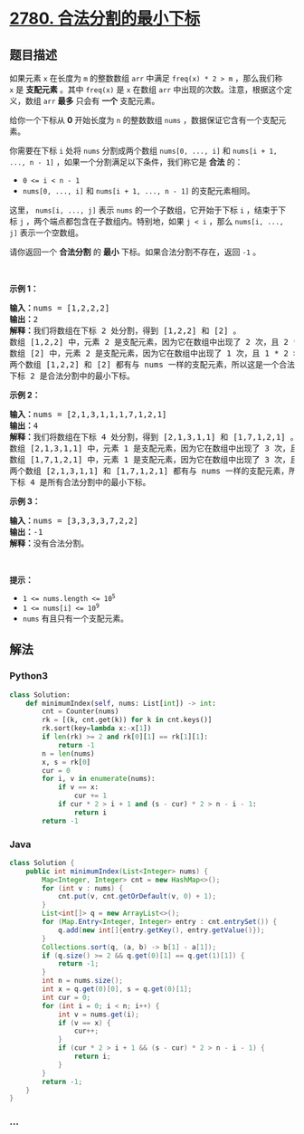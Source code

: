 # [2780. 合法分割的最小下标](https://leetcode-cn.com/problems/minimum-index-of-a-valid-split)

## 题目描述

<!-- 这里写题目描述 -->

<p>如果元素 <code>x</code>&nbsp;在长度为 <code>m</code>&nbsp;的整数数组 <code>arr</code>&nbsp;中满足 <code>freq(x) * 2 &gt; m</code>&nbsp;，那么我们称 <code>x</code>&nbsp;是 <strong>支配元素</strong>&nbsp;。其中&nbsp;<code>freq(x)</code>&nbsp;是 <code>x</code>&nbsp;在数组 <code>arr</code>&nbsp;中出现的次数。注意，根据这个定义，数组 <code>arr</code>&nbsp;<strong>最多</strong>&nbsp;只会有 <strong>一个</strong>&nbsp;支配元素。</p>

<p>给你一个下标从 <strong>0</strong>&nbsp;开始长度为 <code>n</code>&nbsp;的整数数组&nbsp;<code>nums</code>&nbsp;，数据保证它含有一个支配元素。</p>

<p>你需要在下标 <code>i</code>&nbsp;处将&nbsp;<code>nums</code>&nbsp;分割成两个数组&nbsp;<code>nums[0, ..., i]</code> 和&nbsp;<code>nums[i + 1, ..., n - 1]</code>&nbsp;，如果一个分割满足以下条件，我们称它是&nbsp;<strong>合法</strong>&nbsp;的：</p>

<ul>
	<li><code>0 &lt;= i &lt; n - 1</code></li>
	<li><code>nums[0, ..., i]</code>&nbsp;和&nbsp;<code>nums[i + 1, ..., n - 1]</code>&nbsp;的支配元素相同。</li>
</ul>

<p>这里，&nbsp;<code>nums[i, ..., j]</code>&nbsp;表示 <code>nums</code>&nbsp;的一个子数组，它开始于下标&nbsp;<code>i</code>&nbsp;，结束于下标&nbsp;<code>j</code>&nbsp;，两个端点都包含在子数组内。特别地，如果&nbsp;<code>j &lt; i</code>&nbsp;，那么&nbsp;<code>nums[i, ..., j]</code>&nbsp;表示一个空数组。</p>

<p>请你返回一个 <strong>合法分割</strong>&nbsp;的 <strong>最小</strong>&nbsp;下标。如果合法分割不存在，返回 <code>-1</code>&nbsp;。</p>

<p>&nbsp;</p>

<p><strong>示例 1：</strong></p>

<pre><b>输入：</b>nums = [1,2,2,2]
<b>输出：</b>2
<b>解释：</b>我们将数组在下标 2 处分割，得到 [1,2,2] 和 [2] 。
数组 [1,2,2] 中，元素 2 是支配元素，因为它在数组中出现了 2 次，且 2 * 2 &gt; 3 。
数组 [2] 中，元素 2 是支配元素，因为它在数组中出现了 1 次，且 1 * 2 &gt; 1 。
两个数组 [1,2,2] 和 [2] 都有与 nums 一样的支配元素，所以这是一个合法分割。
下标 2 是合法分割中的最小下标。</pre>

<p><strong>示例 2：</strong></p>

<pre><b>输入：</b>nums = [2,1,3,1,1,1,7,1,2,1]
<b>输出：</b>4
<b>解释：</b>我们将数组在下标 4 处分割，得到 [2,1,3,1,1] 和 [1,7,1,2,1] 。
数组 [2,1,3,1,1] 中，元素 1 是支配元素，因为它在数组中出现了 3 次，且 3 * 2 &gt; 5 。
数组 [1,7,1,2,1] 中，元素 1 是支配元素，因为它在数组中出现了 3 次，且 3 * 2 &gt; 5 。
两个数组 [2,1,3,1,1] 和 [1,7,1,2,1] 都有与 nums 一样的支配元素，所以这是一个合法分割。
下标 4 是所有合法分割中的最小下标。</pre>

<p><strong>示例 3：</strong></p>

<pre><b>输入：</b>nums = [3,3,3,3,7,2,2]
<b>输出：</b>-1
<b>解释：</b>没有合法分割。
</pre>

<p>&nbsp;</p>

<p><strong>提示：</strong></p>

<ul>
	<li><code>1 &lt;= nums.length &lt;= 10<sup>5</sup></code></li>
	<li><code>1 &lt;= nums[i] &lt;= 10<sup>9</sup></code></li>
	<li><code>nums</code>&nbsp;有且只有一个支配元素。</li>
</ul>


## 解法

<!-- 这里可写通用的实现逻辑 -->

<!-- tabs:start -->

### **Python3**

<!-- 这里可写当前语言的特殊实现逻辑 -->

```python
class Solution:
    def minimumIndex(self, nums: List[int]) -> int:
        cnt = Counter(nums)
        rk = [(k, cnt.get(k)) for k in cnt.keys()]
        rk.sort(key=lambda x:-x[1])
        if len(rk) >= 2 and rk[0][1] == rk[1][1]:
            return -1
        n = len(nums)
        x, s = rk[0]
        cur = 0
        for i, v in enumerate(nums):
            if v == x:
                cur += 1
            if cur * 2 > i + 1 and (s - cur) * 2 > n - i - 1:
                return i
        return -1
```

### **Java**

<!-- 这里可写当前语言的特殊实现逻辑 -->

```java
class Solution {
    public int minimumIndex(List<Integer> nums) {
        Map<Integer, Integer> cnt = new HashMap<>();
        for (int v : nums) {
            cnt.put(v, cnt.getOrDefault(v, 0) + 1);
        }
        List<int[]> q = new ArrayList<>();
        for (Map.Entry<Integer, Integer> entry : cnt.entrySet()) {
            q.add(new int[]{entry.getKey(), entry.getValue()});
        }
        Collections.sort(q, (a, b) -> b[1] - a[1]);
        if (q.size() >= 2 && q.get(0)[1] == q.get(1)[1]) {
            return -1;
        }
        int n = nums.size();
        int x = q.get(0)[0], s = q.get(0)[1];
        int cur = 0;
        for (int i = 0; i < n; i++) {
            int v = nums.get(i);
            if (v == x) {
                cur++;
            }
            if (cur * 2 > i + 1 && (s - cur) * 2 > n - i - 1) {
                return i;
            }
        }
        return -1;
    }
}
```

### **...**

```

```

<!-- tabs:end -->
